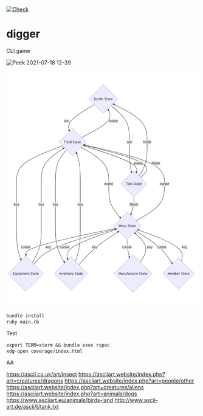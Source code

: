 [![Check](https://github.com/kijimaD/digger/actions/workflows/ruby.yml/badge.svg)](https://github.com/kijimaD/digger/actions/workflows/ruby.yml)
# digger
CLI game

![Peek 2021-07-18 12-39](https://user-images.githubusercontent.com/11595790/126054920-af3a785e-1b70-4699-93f1-5c6ee5b584a8.gif)

![image](/state.png)

```shell
bundle install
ruby main.rb
```

Test

```shell
export TERM=xterm && bundle exec rspec
xdg-open coverage/index.html
```

AA

https://ascii.co.uk/art/insect
https://asciiart.website/index.php?art=creatures/dragons
https://asciiart.website/index.php?art=people/other
https://asciiart.website/index.php?art=creatures/aliens
https://asciiart.website/index.php?art=animals/dogs
https://www.asciiart.eu/animals/birds-land
http://www.ascii-art.de/ascii/t/tank.txt
